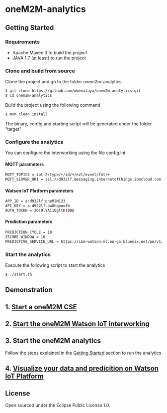 # oneM2M-analytics

## Getting Started

### Requirements
* Apache Maven 3 to build the project
* JAVA 1.7 (at least) to run the project


### Clone and build from source
Clone the project and go to the folder onem2m-analytics
```sh
$ git clone https://github.com/mbenalaya/onem2m-analytics.git
$ cd onem2m-analytics
```
Build the project using the following command
```sh
$ mvn clean install
```
The binary, config and starting script will be generated under the folder "target"

### Configure the analytics
You can configure the interworking using the file config.ini

#### MQTT parameters
```sh
MQTT_TOPICS = iot-2/type/+/id/+/evt/event/fmt/+
MQTT_SERVER_URI = ssl://d932lf.messaging.internetofthings.ibmcloud.com:8883
```
#### Watson IoT Platform parameters
```sh
APP_ID = a:d932lf:oneM2M123
API_KEY = a-d932lf-pw0hqouwfb
AUTH_TOKEN = 2Q!9lYAi1QgltK)0D@
```
#### Prediction parameters
```sh
PREDICTION_CYCLE = 10
ZSCORE_WINDOW = 10
PREDICTIVE_SERVICE_URL = https://ibm-watson-ml.eu-gb.bluemix.net/pm/v1/score/nocycle20rebuid50?accesskey=/032nxDVhkS6mCwAbCXrNR2UvzjCck/7E/Kgci2LS1/owzOSQ1q8Bmum2EAGlvgJpvelDBj2EWArRQzCnErs5G6xF7OPG2R5H0oB0w5syog=
```
### Start the analytics
Execute the following script to start the analytics
```sh
$ ./start.sh
```
## Demonstration

## 1. [Start a oneM2M CSE](https://github.com/mbenalaya/onem2m-watson/blob/master/README.md#start-a-onem2m-cse)
## 2. [Start the oneM2M Watson IoT interworking](https://github.com/mbenalaya/onem2m-watson/blob/master/README.md#start-the-onem2m-watson-iot-interworking)
## 3. Start the oneM2M analytics
Follow the steps explained in the [Getting Started](https://github.com/mbenalaya/onem2m-analytics/blob/master/README.md##getting-started) section to run the analytics
## 4. [Visualize your data and predicition on Watson IoT Platform](https://github.com/mbenalaya/onem2m-watson/blob/master/README.md#visualize-your-data-on-watson-iot-platform)

## License
Open sourced under the Eclipse Public License 1.0.
